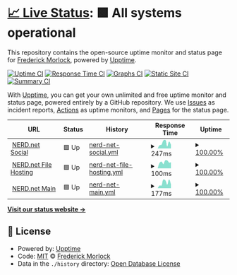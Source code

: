 # [📈 Live Status](https://status.nerd.net): <!--live status--> **🟩 All systems operational**

This repository contains the open-source uptime monitor and status page for [Frederick Morlock](https://freddy.us), powered by [Upptime](https://github.com/upptime/upptime).

[![Uptime CI](https://github.com/FrederickGeek8/uptime-nerd.net/workflows/Uptime%20CI/badge.svg)](https://github.com/FrederickGeek8/uptime-nerd.net/actions?query=workflow%3A%22Uptime+CI%22)
[![Response Time CI](https://github.com/FrederickGeek8/uptime-nerd.net/workflows/Response%20Time%20CI/badge.svg)](https://github.com/FrederickGeek8/uptime-nerd.net/actions?query=workflow%3A%22Response+Time+CI%22)
[![Graphs CI](https://github.com/FrederickGeek8/uptime-nerd.net/workflows/Graphs%20CI/badge.svg)](https://github.com/FrederickGeek8/uptime-nerd.net/actions?query=workflow%3A%22Graphs+CI%22)
[![Static Site CI](https://github.com/FrederickGeek8/uptime-nerd.net/workflows/Static%20Site%20CI/badge.svg)](https://github.com/FrederickGeek8/uptime-nerd.net/actions?query=workflow%3A%22Static+Site+CI%22)
[![Summary CI](https://github.com/FrederickGeek8/uptime-nerd.net/workflows/Summary%20CI/badge.svg)](https://github.com/FrederickGeek8/uptime-nerd.net/actions?query=workflow%3A%22Summary+CI%22)

With [Upptime](https://upptime.js.org), you can get your own unlimited and free uptime monitor and status page, powered entirely by a GitHub repository. We use [Issues](https://github.com/FrederickGeek8/uptime-nerd.net/issues) as incident reports, [Actions](https://github.com/FrederickGeek8/uptime-nerd.net/actions) as uptime monitors, and [Pages](https://status.nerd.net) for the status page.

<!--start: status pages-->
<!-- This summary is generated by Upptime (https://github.com/upptime/upptime) -->
<!-- Do not edit this manually, your changes will be overwritten -->
<!-- prettier-ignore -->
| URL | Status | History | Response Time | Uptime |
| --- | ------ | ------- | ------------- | ------ |
| <img alt="" src="https://icons.duckduckgo.com/ip3/social.nerd.net.ico" height="13"> [NERD.net Social](https://social.nerd.net) | 🟩 Up | [nerd-net-social.yml](https://github.com/FrederickGeek8/uptime-nerd.net/commits/HEAD/history/nerd-net-social.yml) | <details><summary><img alt="Response time graph" src="./graphs/nerd-net-social/response-time-week.png" height="20"> 247ms</summary><br><a href="https://status.nerd.net/history/nerd-net-social"><img alt="Response time 214" src="https://img.shields.io/endpoint?url=https%3A%2F%2Fraw.githubusercontent.com%2FFrederickGeek8%2Fuptime-nerd.net%2FHEAD%2Fapi%2Fnerd-net-social%2Fresponse-time.json"></a><br><a href="https://status.nerd.net/history/nerd-net-social"><img alt="24-hour response time 79" src="https://img.shields.io/endpoint?url=https%3A%2F%2Fraw.githubusercontent.com%2FFrederickGeek8%2Fuptime-nerd.net%2FHEAD%2Fapi%2Fnerd-net-social%2Fresponse-time-day.json"></a><br><a href="https://status.nerd.net/history/nerd-net-social"><img alt="7-day response time 247" src="https://img.shields.io/endpoint?url=https%3A%2F%2Fraw.githubusercontent.com%2FFrederickGeek8%2Fuptime-nerd.net%2FHEAD%2Fapi%2Fnerd-net-social%2Fresponse-time-week.json"></a><br><a href="https://status.nerd.net/history/nerd-net-social"><img alt="30-day response time 207" src="https://img.shields.io/endpoint?url=https%3A%2F%2Fraw.githubusercontent.com%2FFrederickGeek8%2Fuptime-nerd.net%2FHEAD%2Fapi%2Fnerd-net-social%2Fresponse-time-month.json"></a><br><a href="https://status.nerd.net/history/nerd-net-social"><img alt="1-year response time 212" src="https://img.shields.io/endpoint?url=https%3A%2F%2Fraw.githubusercontent.com%2FFrederickGeek8%2Fuptime-nerd.net%2FHEAD%2Fapi%2Fnerd-net-social%2Fresponse-time-year.json"></a></details> | <details><summary><a href="https://status.nerd.net/history/nerd-net-social">100.00%</a></summary><a href="https://status.nerd.net/history/nerd-net-social"><img alt="All-time uptime 99.98%" src="https://img.shields.io/endpoint?url=https%3A%2F%2Fraw.githubusercontent.com%2FFrederickGeek8%2Fuptime-nerd.net%2FHEAD%2Fapi%2Fnerd-net-social%2Fuptime.json"></a><br><a href="https://status.nerd.net/history/nerd-net-social"><img alt="24-hour uptime 100.00%" src="https://img.shields.io/endpoint?url=https%3A%2F%2Fraw.githubusercontent.com%2FFrederickGeek8%2Fuptime-nerd.net%2FHEAD%2Fapi%2Fnerd-net-social%2Fuptime-day.json"></a><br><a href="https://status.nerd.net/history/nerd-net-social"><img alt="7-day uptime 100.00%" src="https://img.shields.io/endpoint?url=https%3A%2F%2Fraw.githubusercontent.com%2FFrederickGeek8%2Fuptime-nerd.net%2FHEAD%2Fapi%2Fnerd-net-social%2Fuptime-week.json"></a><br><a href="https://status.nerd.net/history/nerd-net-social"><img alt="30-day uptime 100.00%" src="https://img.shields.io/endpoint?url=https%3A%2F%2Fraw.githubusercontent.com%2FFrederickGeek8%2Fuptime-nerd.net%2FHEAD%2Fapi%2Fnerd-net-social%2Fuptime-month.json"></a><br><a href="https://status.nerd.net/history/nerd-net-social"><img alt="1-year uptime 100.00%" src="https://img.shields.io/endpoint?url=https%3A%2F%2Fraw.githubusercontent.com%2FFrederickGeek8%2Fuptime-nerd.net%2FHEAD%2Fapi%2Fnerd-net-social%2Fuptime-year.json"></a></details>
| <img alt="" src="https://icons.duckduckgo.com/ip3/files.nerd.net.ico" height="13"> [NERD.net File Hosting](https://files.nerd.net/anchor.jpg) | 🟩 Up | [nerd-net-file-hosting.yml](https://github.com/FrederickGeek8/uptime-nerd.net/commits/HEAD/history/nerd-net-file-hosting.yml) | <details><summary><img alt="Response time graph" src="./graphs/nerd-net-file-hosting/response-time-week.png" height="20"> 100ms</summary><br><a href="https://status.nerd.net/history/nerd-net-file-hosting"><img alt="Response time 119" src="https://img.shields.io/endpoint?url=https%3A%2F%2Fraw.githubusercontent.com%2FFrederickGeek8%2Fuptime-nerd.net%2FHEAD%2Fapi%2Fnerd-net-file-hosting%2Fresponse-time.json"></a><br><a href="https://status.nerd.net/history/nerd-net-file-hosting"><img alt="24-hour response time 97" src="https://img.shields.io/endpoint?url=https%3A%2F%2Fraw.githubusercontent.com%2FFrederickGeek8%2Fuptime-nerd.net%2FHEAD%2Fapi%2Fnerd-net-file-hosting%2Fresponse-time-day.json"></a><br><a href="https://status.nerd.net/history/nerd-net-file-hosting"><img alt="7-day response time 100" src="https://img.shields.io/endpoint?url=https%3A%2F%2Fraw.githubusercontent.com%2FFrederickGeek8%2Fuptime-nerd.net%2FHEAD%2Fapi%2Fnerd-net-file-hosting%2Fresponse-time-week.json"></a><br><a href="https://status.nerd.net/history/nerd-net-file-hosting"><img alt="30-day response time 114" src="https://img.shields.io/endpoint?url=https%3A%2F%2Fraw.githubusercontent.com%2FFrederickGeek8%2Fuptime-nerd.net%2FHEAD%2Fapi%2Fnerd-net-file-hosting%2Fresponse-time-month.json"></a><br><a href="https://status.nerd.net/history/nerd-net-file-hosting"><img alt="1-year response time 99" src="https://img.shields.io/endpoint?url=https%3A%2F%2Fraw.githubusercontent.com%2FFrederickGeek8%2Fuptime-nerd.net%2FHEAD%2Fapi%2Fnerd-net-file-hosting%2Fresponse-time-year.json"></a></details> | <details><summary><a href="https://status.nerd.net/history/nerd-net-file-hosting">100.00%</a></summary><a href="https://status.nerd.net/history/nerd-net-file-hosting"><img alt="All-time uptime 99.99%" src="https://img.shields.io/endpoint?url=https%3A%2F%2Fraw.githubusercontent.com%2FFrederickGeek8%2Fuptime-nerd.net%2FHEAD%2Fapi%2Fnerd-net-file-hosting%2Fuptime.json"></a><br><a href="https://status.nerd.net/history/nerd-net-file-hosting"><img alt="24-hour uptime 100.00%" src="https://img.shields.io/endpoint?url=https%3A%2F%2Fraw.githubusercontent.com%2FFrederickGeek8%2Fuptime-nerd.net%2FHEAD%2Fapi%2Fnerd-net-file-hosting%2Fuptime-day.json"></a><br><a href="https://status.nerd.net/history/nerd-net-file-hosting"><img alt="7-day uptime 100.00%" src="https://img.shields.io/endpoint?url=https%3A%2F%2Fraw.githubusercontent.com%2FFrederickGeek8%2Fuptime-nerd.net%2FHEAD%2Fapi%2Fnerd-net-file-hosting%2Fuptime-week.json"></a><br><a href="https://status.nerd.net/history/nerd-net-file-hosting"><img alt="30-day uptime 100.00%" src="https://img.shields.io/endpoint?url=https%3A%2F%2Fraw.githubusercontent.com%2FFrederickGeek8%2Fuptime-nerd.net%2FHEAD%2Fapi%2Fnerd-net-file-hosting%2Fuptime-month.json"></a><br><a href="https://status.nerd.net/history/nerd-net-file-hosting"><img alt="1-year uptime 100.00%" src="https://img.shields.io/endpoint?url=https%3A%2F%2Fraw.githubusercontent.com%2FFrederickGeek8%2Fuptime-nerd.net%2FHEAD%2Fapi%2Fnerd-net-file-hosting%2Fuptime-year.json"></a></details>
| <img alt="" src="https://icons.duckduckgo.com/ip3/nerd.net.ico" height="13"> [NERD.net Main](https://nerd.net) | 🟩 Up | [nerd-net-main.yml](https://github.com/FrederickGeek8/uptime-nerd.net/commits/HEAD/history/nerd-net-main.yml) | <details><summary><img alt="Response time graph" src="./graphs/nerd-net-main/response-time-week.png" height="20"> 177ms</summary><br><a href="https://status.nerd.net/history/nerd-net-main"><img alt="Response time 125" src="https://img.shields.io/endpoint?url=https%3A%2F%2Fraw.githubusercontent.com%2FFrederickGeek8%2Fuptime-nerd.net%2FHEAD%2Fapi%2Fnerd-net-main%2Fresponse-time.json"></a><br><a href="https://status.nerd.net/history/nerd-net-main"><img alt="24-hour response time 55" src="https://img.shields.io/endpoint?url=https%3A%2F%2Fraw.githubusercontent.com%2FFrederickGeek8%2Fuptime-nerd.net%2FHEAD%2Fapi%2Fnerd-net-main%2Fresponse-time-day.json"></a><br><a href="https://status.nerd.net/history/nerd-net-main"><img alt="7-day response time 177" src="https://img.shields.io/endpoint?url=https%3A%2F%2Fraw.githubusercontent.com%2FFrederickGeek8%2Fuptime-nerd.net%2FHEAD%2Fapi%2Fnerd-net-main%2Fresponse-time-week.json"></a><br><a href="https://status.nerd.net/history/nerd-net-main"><img alt="30-day response time 138" src="https://img.shields.io/endpoint?url=https%3A%2F%2Fraw.githubusercontent.com%2FFrederickGeek8%2Fuptime-nerd.net%2FHEAD%2Fapi%2Fnerd-net-main%2Fresponse-time-month.json"></a><br><a href="https://status.nerd.net/history/nerd-net-main"><img alt="1-year response time 121" src="https://img.shields.io/endpoint?url=https%3A%2F%2Fraw.githubusercontent.com%2FFrederickGeek8%2Fuptime-nerd.net%2FHEAD%2Fapi%2Fnerd-net-main%2Fresponse-time-year.json"></a></details> | <details><summary><a href="https://status.nerd.net/history/nerd-net-main">100.00%</a></summary><a href="https://status.nerd.net/history/nerd-net-main"><img alt="All-time uptime 99.99%" src="https://img.shields.io/endpoint?url=https%3A%2F%2Fraw.githubusercontent.com%2FFrederickGeek8%2Fuptime-nerd.net%2FHEAD%2Fapi%2Fnerd-net-main%2Fuptime.json"></a><br><a href="https://status.nerd.net/history/nerd-net-main"><img alt="24-hour uptime 100.00%" src="https://img.shields.io/endpoint?url=https%3A%2F%2Fraw.githubusercontent.com%2FFrederickGeek8%2Fuptime-nerd.net%2FHEAD%2Fapi%2Fnerd-net-main%2Fuptime-day.json"></a><br><a href="https://status.nerd.net/history/nerd-net-main"><img alt="7-day uptime 100.00%" src="https://img.shields.io/endpoint?url=https%3A%2F%2Fraw.githubusercontent.com%2FFrederickGeek8%2Fuptime-nerd.net%2FHEAD%2Fapi%2Fnerd-net-main%2Fuptime-week.json"></a><br><a href="https://status.nerd.net/history/nerd-net-main"><img alt="30-day uptime 100.00%" src="https://img.shields.io/endpoint?url=https%3A%2F%2Fraw.githubusercontent.com%2FFrederickGeek8%2Fuptime-nerd.net%2FHEAD%2Fapi%2Fnerd-net-main%2Fuptime-month.json"></a><br><a href="https://status.nerd.net/history/nerd-net-main"><img alt="1-year uptime 100.00%" src="https://img.shields.io/endpoint?url=https%3A%2F%2Fraw.githubusercontent.com%2FFrederickGeek8%2Fuptime-nerd.net%2FHEAD%2Fapi%2Fnerd-net-main%2Fuptime-year.json"></a></details>

<!--end: status pages-->

[**Visit our status website →**](https://status.nerd.net)

## 📄 License

- Powered by: [Upptime](https://github.com/upptime/upptime)
- Code: [MIT](./LICENSE) © [Frederick Morlock](https://freddy.us)
- Data in the `./history` directory: [Open Database License](https://opendatacommons.org/licenses/odbl/1-0/)
